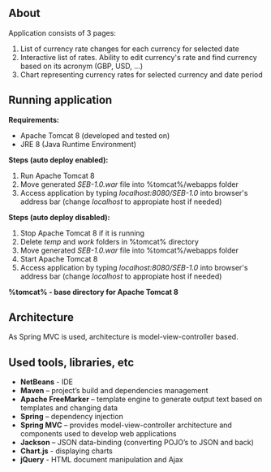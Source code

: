 ## About

Application consists of 3 pages:

1. List of currency rate changes for each currency for selected date
2. Interactive list of rates. Ability to edit currency's rate and find currency based on its acronym (GBP, USD, ...)
3. Chart representing currency rates for selected currency and date period

## Running application

**Requirements:**

- Apache Tomcat 8 (developed and tested on)
- JRE 8 (Java Runtime Environment)

**Steps (auto deploy enabled):**

1. Run Apache Tomcat 8
2. Move generated _SEB-1.0.war_ file into %tomcat%/webapps folder
3. Access application by typing _localhost:8080/SEB-1.0_ into browser's address bar (change _localhost_ to appropiate host if needed)

**Steps (auto deploy disabled):**

1. Stop Apache Tomcat 8 if it is running
2. Delete _temp_ and _work_ folders in %tomcat% directory
3. Move generated _SEB-1.0.war_ file into %tomcat%/webapps folder
4. Start Apache Tomcat 8
5. Access application by typing _localhost:8080/SEB-1.0_ into browser's address bar (change _localhost_ to appropiate host if needed)

**%tomcat% - base directory for Apache Tomcat 8**

## Architecture

As Spring MVC is used, architecture is model-view-controller based.

## Used tools, libraries, etc

- **NetBeans** - IDE
- **Maven** – project’s build and dependencies management
- **Apache FreeMarker** – template engine to generate output text based on templates and changing data
- **Spring** – dependency injection
- **Spring MVC** – provides model-view-controller architecture and components used to develop web applications
- **Jackson** – JSON data-binding (converting POJO’s to JSON and back)
- **Chart.js** - displaying charts
- **jQuery** - HTML document manipulation and Ajax
